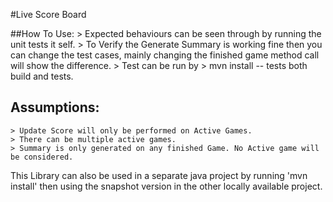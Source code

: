 #Live Score Board

##How To Use:
    > Expected behaviours can be seen through by running the unit tests it self.
    > To Verify the Generate Summary is working fine then you can change the test cases, 
      mainly changing the finished game method call will show the difference.
    > Test can be run by
        > mvn install -- tests both build and tests.

## Assumptions:
    > Update Score will only be performed on Active Games.
    > There can be multiple active games.
    > Summary is only generated on any finished Game. No Active game will be considered.

This Library can also be used in a separate java project by running 'mvn install' then using the snapshot version in the other locally available project.